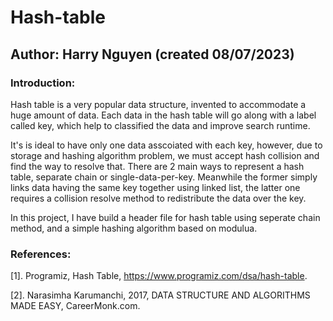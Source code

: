 # Hash-table
## Author: Harry Nguyen (created 08/07/2023)

### Introduction:
Hash table is a very popular data structure, invented to accommodate a huge amount of data. Each data in the hash table will go along with a label called key, which help to classified the data and improve search runtime.

It's is ideal to have only one data asscoiated with each key, however, due to storage and hashing algorithm problem, we must accept hash collision and find the way to resolve that. There are 2 main ways to represent a hash table, separate chain or single-data-per-key. Meanwhile the former simply links data having the same key together using linked list, the latter one requires a collision resolve method to redistribute the data over the key.

In this project, I have build a header file for hash table using seperate chain method, and a simple hashing algorithm based on modulua.

### References:
[1]. Programiz, Hash Table, https://www.programiz.com/dsa/hash-table.

[2]. Narasimha Karumanchi, 2017, DATA STRUCTURE AND ALGORITHMS MADE EASY, CareerMonk.com.

